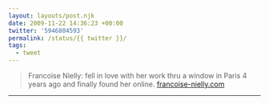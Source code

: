 ```yaml
---
layout: layouts/post.njk
date: 2009-11-22 14:36:23 +00:00
twitter: '5946804593'
permalink: /status/{{ twitter }}/
tags: 
  - tweet
---
```


> Francoise Nielly: fell in love with her work thru a window in Paris 4 years ago and finally found her online. [francoise-nielly.com](http://www.francoise-nielly.com/)

---
